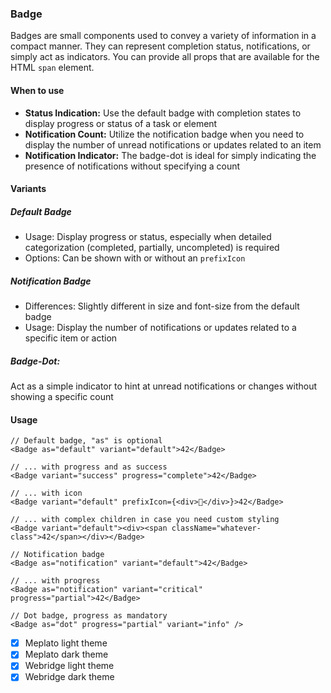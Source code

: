 ### Badge

Badges are small components used to convey a variety of information in a compact manner. They can represent completion status, notifications, or simply act as indicators.
You can provide all props that are available for the HTML `span` element.

#### When to use

- **Status Indication:** Use the default badge with completion states to display progress or status of a task or element
- **Notification Count:** Utilize the notification badge when you need to display the number of unread notifications or updates related to an item
- **Notification Indicator:** The badge-dot is ideal for simply indicating the presence of notifications without specifying a count

#### Variants

##### Default Badge

- Usage: Display progress or status, especially when detailed categorization (completed, partially, uncompleted) is required
- Options: Can be shown with or without an `prefixIcon`

##### Notification Badge

- Differences: Slightly different in size and font-size from the default badge
- Usage: Display the number of notifications or updates related to a specific item or action

##### Badge-Dot:

Act as a simple indicator to hint at unread notifications or changes without showing a specific count

#### Usage

```tsx
// Default badge, "as" is optional
<Badge as="default" variant="default">42</Badge>

// ... with progress and as success
<Badge variant="success" progress="complete">42</Badge>

// ... with icon
<Badge variant="default" prefixIcon={<div>🧪</div>}>42</Badge>

// ... with complex children in case you need custom styling
<Badge variant="default"><div><span className="whatever-class">42</span></div></Badge>

// Notification badge
<Badge as="notification" variant="default">42</Badge>

// ... with progress
<Badge as="notification" variant="critical" progress="partial">42</Badge>

// Dot badge, progress as mandatory
<Badge as="dot" progress="partial" variant="info" />
```

- [x] Meplato light theme
- [x] Meplato dark theme
- [x] Webridge light theme
- [x] Webridge dark theme

